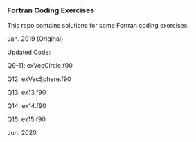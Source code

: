 ### Fortran Coding Exercises

This repo contains solutions for some Fortran coding exercises.

Jan. 2019 (Original) 

Updated Code:

Q9-11: exVecCircle.f90

Q12: exVecSphere.f90

Q13: ex13.f90

Q14: ex14.f90

Q15: ex15.f90

Jun. 2020 

